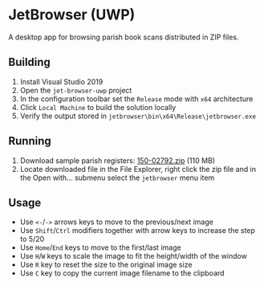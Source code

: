 # JetBrowser (UWP)
A desktop app for browsing parish book scans distributed in ZIP files.

## Building
1. Install Visual Studio 2019
2. Open the `jet-browser-uwp` project
3. In the configuration toolbar set the `Release` mode with `x64` architecture
4. Click `Local Machine` to build the solution locally
5. Verify the output stored in `jetbrowser\bin\x64\Release\jetbrowser.exe`

## Running
1. Download sample parish registers: [150-02792.zip](http://88.146.158.154:8083/150-02792.zip) (110 MB)
2. Locate downloaded file in the File Explorer, right click the zip file and in the Open with... submenu select the `jetbrowser` menu item

## Usage
- Use `<-`/`->` arrows keys to move to the previous/next image
- Use `Shift`/`Ctrl` modifiers together with arrow keys to increase the step to 5/20  
- Use `Home`/`End` keys to move to the first/last image
- Use `H`/`W` keys to scale the image to fit the height/width of the window
- Use `R` key to reset the size to the original image size
- Use `C` key to copy the current image filename to the clipboard